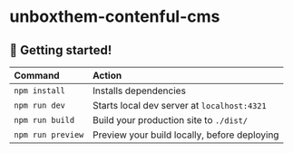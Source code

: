 # unboxthem-contenful-cms

## 🚀 Getting started!

| Command           | Action                                       |
| :---------------- | :------------------------------------------- |
| `npm install`     | Installs dependencies                        |
| `npm run dev`     | Starts local dev server at `localhost:4321`  |
| `npm run build`   | Build your production site to `./dist/`      |
| `npm run preview` | Preview your build locally, before deploying |

<!-- ![pornstars unboxthem](https://pbs.twimg.com/profile_banners/1365253201377824775/1617395813/1500x500) -->
